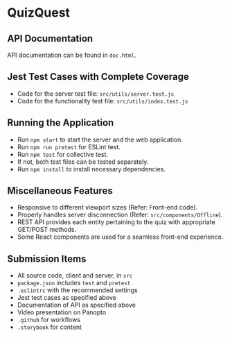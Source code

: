 # QuizQuest

## API Documentation
API documentation can be found in `doc.html`.

## Jest Test Cases with Complete Coverage
- Code for the server test file: `src/utils/server.test.js`
- Code for the functionality test file: `src/utils/index.test.js`

## Running the Application
- Run `npm start` to start the server and the web application.
- Run `npm run pretest` for ESLint test.
- Run `npm test` for collective test.
- If not, both test files can be tested separately.
- Run `npm install` to install necessary dependencies.

## Miscellaneous Features
- Responsive to different viewport sizes (Refer: Front-end code).
- Properly handles server disconnection (Refer: `src/components/Offline`).
- REST API provides each entity pertaining to the quiz with appropriate GET/POST methods.
- Some React components are used for a seamless front-end experience.

## Submission Items
- All source code, client and server, in `src`
- `package.json` includes `test` and `pretest`
- `.eslintrc` with the recommended settings
- Jest test cases as specified above
- Documentation of API as specified above
- Video presentation on Panopto
- `.github` for workflows
- `.storybook` for content
